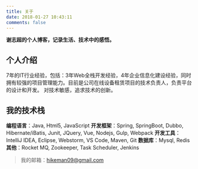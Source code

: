```yaml
---
title: 关于
date: 2018-01-27 10:43:11
comments: false
---
```

**谢志超的个人博客，记录生活、技术中的感悟。**
## 个人介绍
7年的IT行业经验，包括：3年Web全栈开发经验，4年企业信息化建设经验，同时拥有较强的项目管理能力。目前是公司在线设备租赁项目的技术负责人，负责平台的设计和开发。
对技术敏感，追求技术的创新。 
## 我的技术栈
**编程语言**：Java, Html5, JavaScript
**开发框架**：Spring, SpringBoot, Dubbo, Hibernate/iBatis, Junit, JQuery, Vue, Nodejs, Gulp, Webpack
**开发工具**：IntelliJ IDEA, Eclipse, Webstorm, VS Code, Maven, Git
**数据库**：Mysql, Redis
**其他**：Rocket MQ, Zookeeper, Task Scheduler, Jenkins 

>我的邮箱：hikeman09@gmail.com

